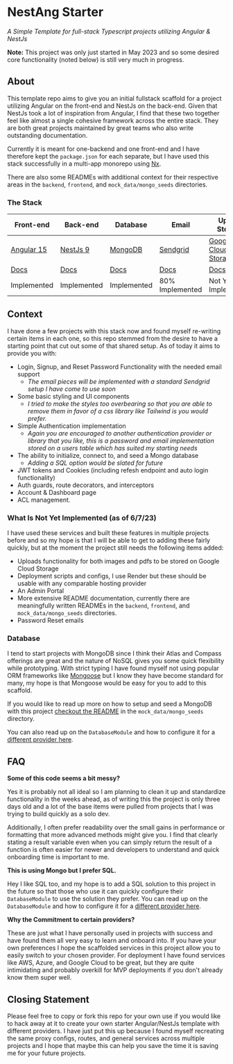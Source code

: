 # NestAng Starter

_A Simple Template for full-stack Typescript projects utilizing Angular & NestJs_

**Note:** This project was only just started in May 2023 and so some desired core functionality (noted below) is still
very much in progress.

## About

This template repo aims to give you an initial fullstack scaffold for a project utilizing Angular on the front-end and
NestJs on the back-end. Given that NestJs took a lot of inspiration from Angular, I find that these two together feel
like almost a single cohesive framework across the entire stack. They are both great projects maintained by great teams
who also write outstanding documentation.

Currently it is meant for one-backend and one front-end and I have therefore kept the `package.json` for each separate,
but I have used this stack successfully in a multi-app monorepo using [Nx](https://nx.dev/).

There are also some READMEs with additional context for their respective areas in the `backend`, `frontend`,
and `mock_data/mongo_seeds` directories.

### The Stack

| Front-end  | Back-end  | Database | Email  | Upload Storage | Deployment |
| ----------------- | -------------- | ------------------- | ------------- | ---------------------- | ---------- |
| [Angular 15](https://angular.io/)  | [NestJs 9](https://nestjs.com/)  | [MongoDB](https://www.mongodb.com/)                        | [Sendgrid](https://sendgrid.com/)  | [Google Cloud Storage](https://cloud.google.com/) | [Render](https://render.com/) |
| [Docs](https://angular.io/guide/developer-guide-overview) | [Docs](https://docs.nestjs.com/) | [Docs](https://www.mongodb.com/docs/drivers/node/current/) | [Docs](https://docs.sendgrid.com/api-reference/how-to-use-the-sendgrid-v3-api/authentication) | [Docs](https://cloud.google.com/storage)   | [Docs](https://render.com/docs/#node) |
| Implemented   | Implemented  | Implemented    | 80% Implemented      | Not Yet Implemented    | Not Yet Implemented   |     |

## Context

I have done a few projects with this stack now and found myself re-writing certain items in each one, so this repo
stemmed from the desire to have a starting point that cut out some of that shared setup. As of today it aims to provide
you with:

- Login, Signup, and Reset Password Functionality with the needed email support
    - _The email pieces will be implemented with a standard Sendgrid setup I have come to use soon_
- Some basic styling and UI components
    - _I tried to make the styles too overbearing so that you are able to remove them in favor of a css library like
      Tailwind is you would prefer._
- Simple Authentication implementation
    - _Again you are encouraged to another authentication provider or library that you like, this is a password and
      email
      implementation stored on a users table which has suited my starting needs_
- The ability to initialize, connect to, and seed a Mongo database
    - _Adding a SQL option would be slated for future_
- JWT tokens and Cookies (including refesh endpoint and auto login functionality)
- Auth guards, route decorators, and interceptors
- Account & Dashboard page
- ACL management.

### What Is Not Yet Implemented (as of 6/7/23)

I have used these services and built these features in multiple projects before and so my hope is that I will be able to
get to adding these fairly quickly, but at the moment the project still needs the following items added:

- Uploads functionality for both images and pdfs to be stored on Google Cloud Storage
- Deployment scripts and configs, I use Render but these should be usable with any comparable hosting provider
- An Admin Portal
- More extensive README documentation, currently there are meaningfully written READMEs in the `backend`, `frontend`,
  and `mock_data/mongo_seeds` directories.
- Password Reset emails

### Database

I tend to start projects with MongoDB since I think their Atlas and Compass offerings are great and the nature of NoSQL
gives you some quick flexibility while prototyping. With strict typing I have found myself not using popular ORM
frameworks like [Mongoose](https://mongoosejs.com/docs/) but I know they have become standard for many, my hope is that
Mongoose would be easy for you to add to this scaffold.

If you would like to read up more on how to setup and seed a MongoDB with this
project [checkout the README](mock_data/mongo_seeds/README.md) in the `mock_data/mongo_seeds` directory.

You can also read up on the `DatabaseModule` and how to configure it for
a [different provider here](backend/src/database/README.md).

## FAQ

**Some of this code seems a bit messy?**

Yes it is probably not all ideal so I am planning to clean it up and standardize functionality in the weeks ahead, as of
writing this the project is only three days old and a lot of the base items were pulled from projects that I was trying
to build quickly as a solo dev.

Additionally, I often prefer readability over the small gains in performance or formatting that more advanced methods
might give you. I find that clearly stating a result variable even when you can simply return the result of a function
is often easier for newer and developers to understand and quick onboarding time is important to me.

**This is using Mongo but I prefer SQL.**

Hey I like SQL too, and my hope is to add a SQL solution to this project in the future so that those who use it can
quickly configure their `DatabaseModule` to use the solution they prefer. You can read up on the `DatabaseModule` and
how to configure it for
a [different provider here](backend/src/database/README.md).

**Why the Commitment to certain providers?**

These are just what I have personally used in projects with success and have found them all very easy to learn and
onboard into. If you have your own preferences I hope the scaffolded services in this project allow you to easily switch
to your chosen provider. For deployment I have found services like AWS, Azure, and Google Cloud to be great, but they
are quite intimidating and probably overkill for MVP deployments if you don't already know them super well.

## Closing Statement

Please feel free to copy or fork this repo for your own use if you would like to hack away at it to create your own
starter Angular/NestJs template with different providers. I have just put this up because I found myself recreating the
same proxy configs, routes, and general services across multiple projects and I hope that maybe this can help you save
the time it is saving me for your future projects.
